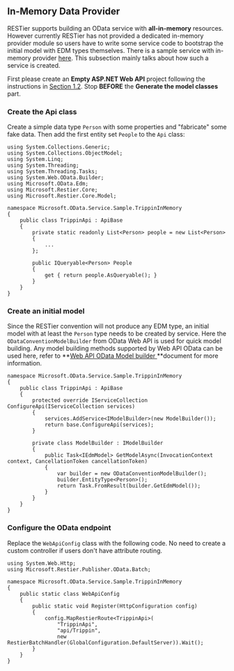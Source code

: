 ## In-Memory Data Provider

RESTier supports building an OData service with **all-in-memory** resources. However currently RESTier 
has not provided a dedicated in-memory provider module so users have to write some service code to bootstrap 
the initial model with EDM types themselves. There is a sample service with in-memory provider [here](https://github.com/OData/RESTier/tree/apidev/test/ODataEndToEndTests/Microsoft.OData.Service.Sample.TrippinInMemory). 
This subsection mainly talks about how such a service is created.

First please create an **Empty ASP.NET Web API** project following the instructions in [Section 1.2](http://odata.github.io/RESTier/#01-02-Bootstrap). Stop **BEFORE** the **Generate the model classes** part.

### Create the Api class
Create a simple data type `Person` with some properties and "fabricate" some fake data. Then add the first entity set `People` to the `Api` class:

    using System.Collections.Generic;
    using System.Collections.ObjectModel;
    using System.Linq;
    using System.Threading;
    using System.Threading.Tasks;
    using System.Web.OData.Builder;
    using Microsoft.OData.Edm;
    using Microsoft.Restier.Core;
    using Microsoft.Restier.Core.Model;
    
    namespace Microsoft.OData.Service.Sample.TrippinInMemory
    {
        public class TrippinApi : ApiBase
        {
            private static readonly List<Person> people = new List<Person>
            {
                ...
            };
    
            public IQueryable<Person> People
            {
                get { return people.AsQueryable(); }
            }
        }
    }

### Create an initial model
Since the RESTier convention will not produce any EDM type, an initial model with at least the `Person` type needs to be created by service. Here the `ODataConventionModelBuilder` from OData Web API is used for quick model building.
Any model building methods supported by Web API OData can be used here, refer to **[Web API OData Model builder ](http://odata.github.io/WebApi/#02-01-model-builder-abstract)**document for more information.

    namespace Microsoft.OData.Service.Sample.TrippinInMemory
    {
        public class TrippinApi : ApiBase
        {
            protected override IServiceCollection ConfigureApi(IServiceCollection services)
            {
                services.AddService<IModelBuilder>(new ModelBuilder());
                return base.ConfigureApi(services);
            }
    
            private class ModelBuilder : IModelBuilder
            {
                public Task<IEdmModel> GetModelAsync(InvocationContext context, CancellationToken cancellationToken)
                {
                    var builder = new ODataConventionModelBuilder();
                    builder.EntityType<Person>();
                    return Task.FromResult(builder.GetEdmModel());
                }
            }
        }
    }

### Configure the OData endpoint
Replace the `WebApiConfig` class with the following code. No need to create a custom controller if users don't have attribute routing.

    using System.Web.Http;
    using Microsoft.Restier.Publisher.OData.Batch;
    
    namespace Microsoft.OData.Service.Sample.TrippinInMemory
    {
        public static class WebApiConfig
        {
            public static void Register(HttpConfiguration config)
            {
                config.MapRestierRoute<TrippinApi>(
                    "TrippinApi",
                    "api/Trippin",
                    new RestierBatchHandler(GlobalConfiguration.DefaultServer)).Wait();
            }
        }
    }
